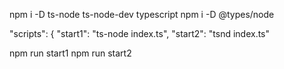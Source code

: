 npm i -D ts-node ts-node-dev typescript
npm i -D @types/node

"scripts": {
"start1": "ts-node index.ts",
"start2": "tsnd index.ts"

npm run start1
npm run start2
